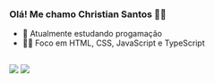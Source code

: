 ### Olá! Me chamo Christian Santos 🐱‍🏍

- 🧠 Atualmente estudando progamação
- 🐱‍👤 Foco em HTML, CSS, JavaScript e TypeScript

##

<div>
  <a href = "mailto:christiansantos.cg@gmail.com"><img src="https://img.shields.io/badge/-Gmail-%23333?style=for-the-badge&logo=gmail&logoColor=white" target="_blank"></a>
  <a href="https://instagram.com/christiansanto_" target="_blank"><img src="https://img.shields.io/badge/-Instagram-%23E4405F?style=for-the-badge&logo=instagram&logoColor=white"     target="_blank"></a>
  <!-- <a href="https://www.linkedin.com/in/christian-santos-910379189/" target="_blank"><img src="https://img.shields.io/badge/-LinkedIn-%230077B5?style=for-the-badge&logo=linkedin&logoColor=white" target="_blank"></a> -->
</div>
